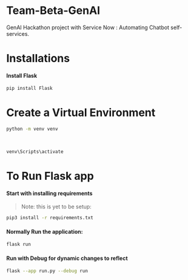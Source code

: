 # Team-Beta-GenAI
GenAI Hackathon project with Service Now : Automating Chatbot self-services.

# Installations
#### Install Flask

```bash
pip install Flask
``` 

# Create a Virtual Environment
```bash
python -m venv venv
``` 
<br>
 
```bash 
venv\Scripts\activate
```

# To Run Flask app
#### Start with installing requirements <br>
> Note: this is yet to be setup: 

```bash
pip3 install -r requirements.txt
```

#### Normally Run the application: 
```bash 
flask run 
```
#### Run with Debug for dynamic changes to reflect
```bash
flask --app run.py --debug run 
```


